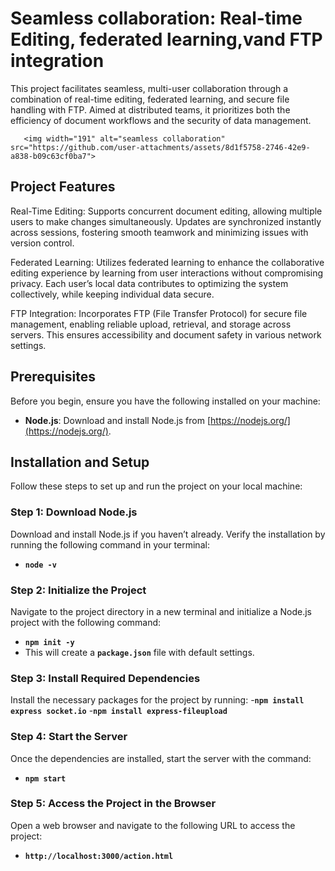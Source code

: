 # Seamless collaboration: Real-time Editing, federated learning,vand FTP integration
This project facilitates seamless, multi-user collaboration through a combination of real-time editing, federated learning, and secure file handling with FTP. Aimed at distributed teams, it prioritizes both the efficiency of document workflows and the security of data management.

       <img width="191" alt="seamless collaboration" src="https://github.com/user-attachments/assets/8d1f5758-2746-42e9-a838-b09c63cf0ba7">



## Project Features
Real-Time Editing: Supports concurrent document editing, allowing multiple users to make changes simultaneously. Updates are synchronized instantly across sessions, fostering smooth teamwork and minimizing issues with version control.

Federated Learning: Utilizes federated learning to enhance the collaborative editing experience by learning from user interactions without compromising privacy. Each user’s local data contributes to optimizing the system collectively, while keeping individual data secure.

FTP Integration: Incorporates FTP (File Transfer Protocol) for secure file management, enabling reliable upload, retrieval, and storage across servers. This ensures accessibility and document safety in various network settings.

## Prerequisites

Before you begin, ensure you have the following installed on your machine:

- **Node.js**: Download and install Node.js from [https://nodejs.org/](https://nodejs.org/).

## Installation and Setup

Follow these steps to set up and run the project on your local machine:

### Step 1: Download Node.js

Download and install Node.js if you haven’t already. Verify the installation by running the following command in your terminal:
- **`node -v`**

### Step 2: Initialize the Project
Navigate to the project directory in a new terminal and initialize a Node.js project with the following command:
- **`npm init -y`**
- This will create a **`package.json`** file with default settings.
  
### Step 3: Install Required Dependencies
Install the necessary packages for the project by running:
-**`npm install express socket.io`**
-**`npm install express-fileupload`**

### Step 4: Start the Server
Once the dependencies are installed, start the server with the command:
- **`npm start`**

### Step 5: Access the Project in the Browser
Open a web browser and navigate to the following URL to access the project:
- **`http://localhost:3000/action.html`**
  

